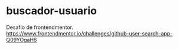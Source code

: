 # buscador-usuario
Desafio de frontendmentor.
https://www.frontendmentor.io/challenges/github-user-search-app-Q09YOgaH6
